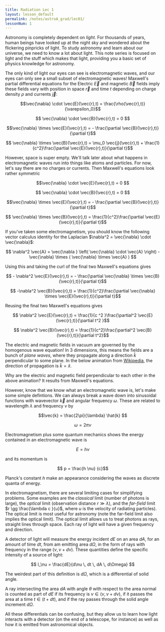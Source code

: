 ```yaml
---
title: Radiation Lec 1
layout: lesson_default
permalink: /notes/astroA_grad/lec01/
lessonNum: 1
---
```


Astronomy is completely dependent on *light*. For thousands of years, human beings have looked up at the night sky and wondered about the flickering pinpricks of light. To study astronomy and learn about our universe, we need to know a lot about light. This note series is focused on light and the stuff which makes that light, providing you a basic set of physics knowledge for astronomy.

The only kind of light our eyes can see is electromagnetic waves, and our eyes can only see a small subset of electromagnetic waves! Maxwell's partial differential equations for the Electric $\vec{E}$ and magnetic $\vec{B}$ fields imply these fields vary with position in space $\vec{r}$ and time $t$ depending on charge density $\rho$ and currents $\vec{j}$:

$$\vec{\nabla} \cdot \vec{E}(\vec{r},t) = \frac{\rho(\vec{r},t)}{\varepsilon_0}$$

$$ \vec{\nabla} \cdot \vec{B}(\vec{r},t)  = 0 $$

$$\vec{\nabla} \times \vec{E}(\vec{r},t) = - \frac{\partial \vec{B}(\vec{r},t)}{\partial t}$$

$$ \vec{\nabla} \times \vec{B}(\vec{r},t)  = \mu_0 \vec{j}(\vec{r},t) + \frac{1}{c^2}\frac{\partial \vec{E}(\vec{r},t)}{\partial t}$$

However, space is super empty. We'll talk later about what happens in electromagnetic waves run into things like atoms and particles. For now, let's say there are no charges or currents. Then Maxwell's equations look rather symmetric

$$\vec{\nabla} \cdot \vec{E}(\vec{r},t) = 0 $$

$$ \vec{\nabla} \cdot \vec{B}(\vec{r},t)  = 0 $$

$$\vec{\nabla} \times \vec{E}(\vec{r},t) = - \frac{\partial \vec{B}(\vec{r},t)}{\partial t}$$

$$ \vec{\nabla} \times \vec{B}(\vec{r},t)  =  \frac{1}{c^2}\frac{\partial \vec{E}(\vec{r},t)}{\partial t}$$

If you've taken some electromagnetism, you should know the following vector calculus identity for the Laplacian $\nabla^2 = \vec{\nabla} \cdot \vec{\nabla}$:

$$ \nabla^2 \vec{A} = \vec{\nabla } \left( \vec{\nabla} \cdot \vec{A} \right) - \vec{\nabla} \times ( \vec{\nabla} \times \vec{A} ) $$

Using this and taking the curl of the final two Maxwell's equations gives

$$ - \nabla^2 \vec{E}(\vec{r},t) = - \frac{\partial \vec{\nabla} \times \vec{B}(\vec{r},t)}{\partial t}$$

$$ -\nabla^2 \vec{B}(\vec{r},t)  =  \frac{1}{c^2}\frac{\partial \vec{\nabla} \times \vec{E}(\vec{r},t)}{\partial t}$$

Reusing the final two Maxwell's equations gives

$$ \nabla^2 \vec{E}(\vec{r},t) = \frac{1}{c ^2 }\frac{\partial^2  \vec{E}(\vec{r},t)}{\partial t^2 }$$

$$ \nabla^2 \vec{B}(\vec{r},t)  =  \frac{1}{c^2}\frac{\partial^2  \vec{B}(\vec{r},t)}{\partial t^2}$$

The electric and magnetic fields in vacuum are governed by the homogenous wave equation! In 3 dimensions, this means the fields are a bunch of *plane waves*, where they propagate along a direction $\hat{k}$ perpendicular to some plane. In the below animation from [Wikipedia](https://commons.wikimedia.org/wiki/File:EM-Wave.gif), the direction of propagation is $\hat{k} = \hat{x}$.

<object data="/assets/EM-Wave.gif" type="image/gif" width="50%" >
</object>

Why are the electric and magnetic field perpendicular to each other in the above animation? It results from Maxwell's equations.

However, know that we know what an electromagnetic wave is, let's make some simple defintions. We can always break a wave down into sinusoidal functions with wavevector $\vec{k}$ and angular frequency $\omega$. These are related to wavelength $\lambda$ and frequency $\nu$ by

$$\vec{k} = \frac{2\pi}{\lambda} \hat{k} $$

$$ \omega = 2\pi \nu $$

Electromagnetism plus some quantum mechanics shows the energy contained in an electromagnetic wave is

$$ E = h \nu $$

and its momentum is

$$ p = \frac{h \nu} {c}$$

Planck's constant $h$ make an appearance considering the waves as discrete quanta of energy.

In electromagnetism, there are several limiting cases for simplifying problems. Some examples are the *classical* limit (number of photons is large), the *optical* limit (observation distance $r \gg \lambda$), and the *far-field* limit $r \gg \frac{\lambda c }{u}$, where $u$ is the velocity of radiating particles). The optical limit is most useful for astronomy (note the far-field limit also implies the optical limit). The optical limit allows us to treat photons as rays, straight lines through space. Each ray of light will have a given frequency and direction.

A detector of light will measure the energy incident $dE$ on an area $dA$, for an amount of time $dt$, from am emitting area $d\Omega$, in the form of rays with frequency in the range $(\nu, \nu + d\nu)$. These quantities define the specific intensity of a source of light:

$$ I_\nu = \frac{dE}{d\nu \, dt \, dA \, d\Omega} $$

The weirdest part of this definition is $d\Omega$, which is a differential of solid angle.

<object data="/assets/specificIntensity.png" type="image/gif" width="50%" >
</object>

A ray intersecting the area $dA$ with angle $\theta$ with respect to the area normal is counted as part of $dE$ if its frequency is $\nu \in (\nu, \nu + d\nu)$, if it passes the area at a time $t \in (t+dt)$, and if the ray passes through the solid angle increment $d\Omega$.

All these differentials can be confusing, but they allow us to learn how light interacts with a detector (on the end of a telescope, for instance) as well as how it is emitted from astronomical objects.
